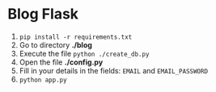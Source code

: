 # Blog Flask

1. `pip install -r requirements.txt`
2. Go to directory **./blog**
3. Execute the file `python ./create_db.py`
4. Open the file **./config.py**
5. Fill in your details in the fields: `EMAIL` and `EMAIL_PASSWORD`
6. `python app.py`
